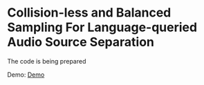 # Collision-less and Balanced Sampling For Language-queried Audio Source Separation
The code is being prepared

Demo:
[Demo](https://tucothien.github.io/LASS-CLBS/demo/)

